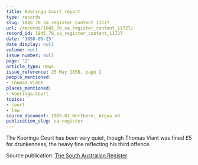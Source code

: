 ```yaml
---
title: Kooringa Court report
type: records
slug: 1845_76_sa_register_content_11727
url: /records/1845_76_sa_register_content_11727/
record_id: 1845_76_sa_register_content_11727
date: '1858-05-25'
date_display: null
volume: null
issue_number: null
page: '2'
article_type: news
issue_reference: 25 May 1858, page 2
people_mentioned:
- Thomas Viant
places_mentioned:
- Kooringa Court
topics:
- court
- law
source_document: 1985-87_Northern__Argus.md
publication_slug: sa-register
---
```


The Kooringa Court has been very quiet, though Thomas Viant was fined £5 for drunkenness, the heavy fine reflecting his third offence.


Source publication: [The South Australian Register](/publications/sa-register/)
